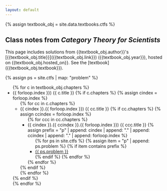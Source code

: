 ```yaml
---
layout: default
---
```

{% assign textbook_obj = site.data.textbooks.ctfs %}

## Class notes from _Category Theory for Scientists_

<p class="" markdown="1">
  This page includes solutions from {{textbook_obj.author}}'s
  [{{textbook_obj.title}}]({{textbook_obj.link}}) ({{textbook_obj.year}}),
  hosted on {{textbook_obj.hosted_on}}. See the
  [textbook]({{textbook_obj.textbook}}).
</p>

{% assign ps = site.ctfs | map: "problem" %}

<ul>
  {% for c in textbook_obj.chapters %}
    <li class="list-unstyled py-1">
      <span>
        <span class="text-muted">
          {{ forloop.index }})
        </span>
        {{ c.title }}
      </span>
      {% if c.chapters %}
        {% assign cindex = forloop.index %}
        <ul>
          {% for cc in c.chapters %}
            <li class="list-unstyled py-1"> 
              <span>
                <span class="text-muted">
                  {{ cindex }}.{{ forloop.index }})
                </span>
                {{ cc.title }}
              </span>
              {% if cc.chapters %}
                {% assign ccindex = forloop.index %}
                <ul>
                  {% for ccc in cc.chapters %}
                    <li class="list-unstyled py-1"> 
                      <span>
                        <span class="text-muted">
                          {{ cindex }}.{{ ccindex }}.{{ forloop.index }})
                        </span>
                        {{ ccc.title }}
                      </span>
                      {% assign prefix = "p" | append: cindex | append: "." 
                                       | append: ccindex | append: "." 
                                       | append: forloop.index %}
                      <ul class="list-inline">
                      {% for ps in site.ctfs %}
                        {% assign item = "p" | append: ps.problem %}
                        {% if item contains prefix %}
                            <li class="list-inline-item py-1">
                              <a href="{{ ps.url }}">
                                {{ ps.problem }}
                              </a>
                            </li>
                        {% endif %}
                      {% endfor %}
                      </ul>
                    </li>
                  {% endfor %}
                </ul>
              {% endif %}
            </li>
          {% endfor %}
        </ul>
      {% endif %}
    </li>
  {% endfor %}
</ul>
